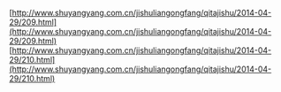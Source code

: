 [http://www.shuyangyang.com.cn/jishuliangongfang/qitajishu/2014-04-29/209.html](http://www.shuyangyang.com.cn/jishuliangongfang/qitajishu/2014-04-29/209.html)
[http://www.shuyangyang.com.cn/jishuliangongfang/qitajishu/2014-04-29/210.html](http://www.shuyangyang.com.cn/jishuliangongfang/qitajishu/2014-04-29/210.html)
